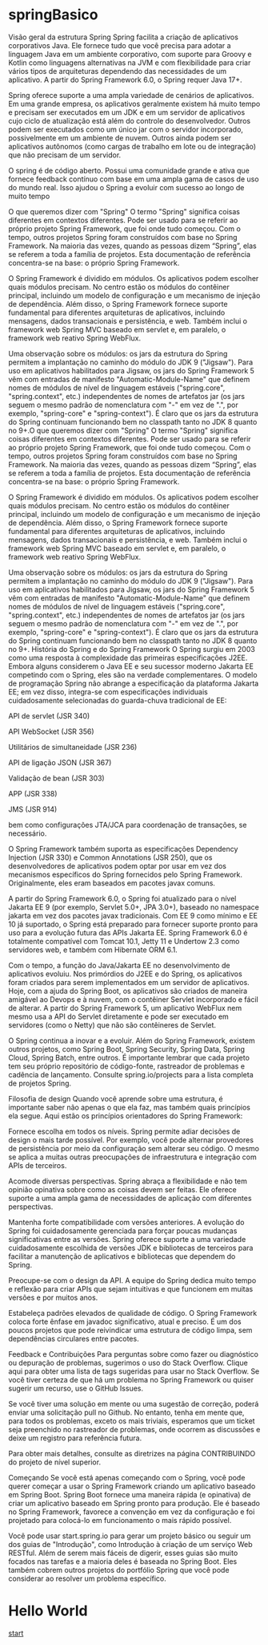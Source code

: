 # springBasico
Visão geral da estrutura Spring
Spring facilita a criação de aplicativos corporativos Java. Ele fornece tudo que você precisa para adotar a linguagem Java em um ambiente corporativo, com suporte para Groovy e Kotlin como linguagens alternativas na JVM e com flexibilidade para criar vários tipos de arquiteturas dependendo das necessidades de um aplicativo. A partir do Spring Framework 6.0, o Spring requer Java 17+.

Spring oferece suporte a uma ampla variedade de cenários de aplicativos. Em uma grande empresa, os aplicativos geralmente existem há muito tempo e precisam ser executados em um JDK e em um servidor de aplicativos cujo ciclo de atualização está além do controle do desenvolvedor. Outros podem ser executados como um único jar com o servidor incorporado, possivelmente em um ambiente de nuvem. Outros ainda podem ser aplicativos autônomos (como cargas de trabalho em lote ou de integração) que não precisam de um servidor.

O spring é de código aberto. Possui uma comunidade grande e ativa que fornece feedback contínuo com base em uma ampla gama de casos de uso do mundo real. Isso ajudou o Spring a evoluir com sucesso ao longo de muito tempo


O que queremos dizer com "Spring"
O termo "Spring" significa coisas diferentes em contextos diferentes. Pode ser usado para se referir ao próprio projeto Spring Framework, que foi onde tudo começou. Com o tempo, outros projetos Spring foram construídos com base no Spring Framework. Na maioria das vezes, quando as pessoas dizem “Spring”, elas se referem a toda a família de projetos. Esta documentação de referência concentra-se na base: o próprio Spring Framework.

O Spring Framework é dividido em módulos. Os aplicativos podem escolher quais módulos precisam. No centro estão os módulos do contêiner principal, incluindo um modelo de configuração e um mecanismo de injeção de dependência. Além disso, o Spring Framework fornece suporte fundamental para diferentes arquiteturas de aplicativos, incluindo mensagens, dados transacionais e persistência, e web. Também inclui o framework web Spring MVC baseado em servlet e, em paralelo, o framework web reativo Spring WebFlux.

Uma observação sobre os módulos: os jars da estrutura do Spring permitem a implantação no caminho do módulo do JDK 9 ("Jigsaw"). Para uso em aplicativos habilitados para Jigsaw, os jars do Spring Framework 5 vêm com entradas de manifesto "Automatic-Module-Name" que definem nomes de módulos de nível de linguagem estáveis ("spring.core", "spring.context", etc.) independentes de nomes de artefatos jar (os jars seguem o mesmo padrão de nomenclatura com "-" em vez de ".", por exemplo, "spring-core" e "spring-context"). É claro que os jars da estrutura do Spring continuam funcionando bem no classpath tanto no JDK 8 quanto no 9+.O que queremos dizer com "Spring"
O termo "Spring" significa coisas diferentes em contextos diferentes. Pode ser usado para se referir ao próprio projeto Spring Framework, que foi onde tudo começou. Com o tempo, outros projetos Spring foram construídos com base no Spring Framework. Na maioria das vezes, quando as pessoas dizem “Spring”, elas se referem a toda a família de projetos. Esta documentação de referência concentra-se na base: o próprio Spring Framework.

O Spring Framework é dividido em módulos. Os aplicativos podem escolher quais módulos precisam. No centro estão os módulos do contêiner principal, incluindo um modelo de configuração e um mecanismo de injeção de dependência. Além disso, o Spring Framework fornece suporte fundamental para diferentes arquiteturas de aplicativos, incluindo mensagens, dados transacionais e persistência, e web. Também inclui o framework web Spring MVC baseado em servlet e, em paralelo, o framework web reativo Spring WebFlux.

Uma observação sobre os módulos: os jars da estrutura do Spring permitem a implantação no caminho do módulo do JDK 9 ("Jigsaw"). Para uso em aplicativos habilitados para Jigsaw, os jars do Spring Framework 5 vêm com entradas de manifesto "Automatic-Module-Name" que definem nomes de módulos de nível de linguagem estáveis ("spring.core", "spring.context", etc.) independentes de nomes de artefatos jar (os jars seguem o mesmo padrão de nomenclatura com "-" em vez de ".", por exemplo, "spring-core" e "spring-context"). É claro que os jars da estrutura do Spring continuam funcionando bem no classpath tanto no JDK 8 quanto no 9+.
História do Spring e do Spring Framework
O Spring surgiu em 2003 como uma resposta à complexidade das primeiras especificações J2EE. Embora alguns considerem o Java EE e seu sucessor moderno Jakarta EE competindo com o Spring, eles são na verdade complementares. O modelo de programação Spring não abrange a especificação da plataforma Jakarta EE; em vez disso, integra-se com especificações individuais cuidadosamente selecionadas do guarda-chuva tradicional de EE:

API de servlet (JSR 340)

API WebSocket (JSR 356)

Utilitários de simultaneidade (JSR 236)

API de ligação JSON (JSR 367)

Validação de bean (JSR 303)

APP (JSR 338)

JMS (JSR 914)

bem como configurações JTA/JCA para coordenação de transações, se necessário.

O Spring Framework também suporta as especificações Dependency Injection (JSR 330) e Common Annotations (JSR 250), que os desenvolvedores de aplicativos podem optar por usar em vez dos mecanismos específicos do Spring fornecidos pelo Spring Framework. Originalmente, eles eram baseados em pacotes javax comuns.

A partir do Spring Framework 6.0, o Spring foi atualizado para o nível Jakarta EE 9 (por exemplo, Servlet 5.0+, JPA 3.0+), baseado no namespace jakarta em vez dos pacotes javax tradicionais. Com EE 9 como mínimo e EE 10 já suportado, o Spring está preparado para fornecer suporte pronto para uso para a evolução futura das APIs Jakarta EE. Spring Framework 6.0 é totalmente compatível com Tomcat 10.1, Jetty 11 e Undertow 2.3 como servidores web, e também com Hibernate ORM 6.1.

Com o tempo, a função do Java/Jakarta EE no desenvolvimento de aplicativos evoluiu. Nos primórdios do J2EE e do Spring, os aplicativos foram criados para serem implementados em um servidor de aplicativos. Hoje, com a ajuda do Spring Boot, os aplicativos são criados de maneira amigável ao Devops e à nuvem, com o contêiner Servlet incorporado e fácil de alterar. A partir do Spring Framework 5, um aplicativo WebFlux nem mesmo usa a API do Servlet diretamente e pode ser executado em servidores (como o Netty) que não são contêineres de Servlet.

O Spring continua a inovar e a evoluir. Além do Spring Framework, existem outros projetos, como Spring Boot, Spring Security, Spring Data, Spring Cloud, Spring Batch, entre outros. É importante lembrar que cada projeto tem seu próprio repositório de código-fonte, rastreador de problemas e cadência de lançamento. Consulte spring.io/projects para a lista completa de projetos Spring.

Filosofia de design
Quando você aprende sobre uma estrutura, é importante saber não apenas o que ela faz, mas também quais princípios ela segue. Aqui estão os princípios orientadores do Spring Framework:

Fornece escolha em todos os níveis. Spring permite adiar decisões de design o mais tarde possível. Por exemplo, você pode alternar provedores de persistência por meio da configuração sem alterar seu código. O mesmo se aplica a muitas outras preocupações de infraestrutura e integração com APIs de terceiros.

Acomode diversas perspectivas. Spring abraça a flexibilidade e não tem opinião opinativa sobre como as coisas devem ser feitas. Ele oferece suporte a uma ampla gama de necessidades de aplicação com diferentes perspectivas.

Mantenha forte compatibilidade com versões anteriores. A evolução do Spring foi cuidadosamente gerenciada para forçar poucas mudanças significativas entre as versões. Spring oferece suporte a uma variedade cuidadosamente escolhida de versões JDK e bibliotecas de terceiros para facilitar a manutenção de aplicativos e bibliotecas que dependem do Spring.

Preocupe-se com o design da API. A equipe do Spring dedica muito tempo e reflexão para criar APIs que sejam intuitivas e que funcionem em muitas versões e por muitos anos.

Estabeleça padrões elevados de qualidade de código. O Spring Framework coloca forte ênfase em javadoc significativo, atual e preciso. É um dos poucos projetos que pode reivindicar uma estrutura de código limpa, sem dependências circulares entre pacotes.

Feedback e Contribuições
Para perguntas sobre como fazer ou diagnóstico ou depuração de problemas, sugerimos o uso do Stack Overflow. Clique aqui para obter uma lista de tags sugeridas para usar no Stack Overflow. Se você tiver certeza de que há um problema no Spring Framework ou quiser sugerir um recurso, use o GitHub Issues.

Se você tiver uma solução em mente ou uma sugestão de correção, poderá enviar uma solicitação pull no Github. No entanto, tenha em mente que, para todos os problemas, exceto os mais triviais, esperamos que um ticket seja preenchido no rastreador de problemas, onde ocorrem as discussões e deixe um registro para referência futura.

Para obter mais detalhes, consulte as diretrizes na página CONTRIBUINDO do projeto de nível superior.

Começando
Se você está apenas começando com o Spring, você pode querer começar a usar o Spring Framework criando um aplicativo baseado em Spring Boot. Spring Boot fornece uma maneira rápida (e opinativa) de criar um aplicativo baseado em Spring pronto para produção. Ele é baseado no Spring Framework, favorece a convenção em vez da configuração e foi projetado para colocá-lo em funcionamento o mais rápido possível.

Você pode usar start.spring.io para gerar um projeto básico ou seguir um dos guias de "Introdução", como Introdução à criação de um serviço Web RESTful. Além de serem mais fáceis de digerir, esses guias são muito focados nas tarefas e a maioria deles é baseada no Spring Boot. Eles também cobrem outros projetos do portfólio Spring que você pode considerar ao resolver um problema específico.
# Hello World
[start](HELLOWWORLD.md)

